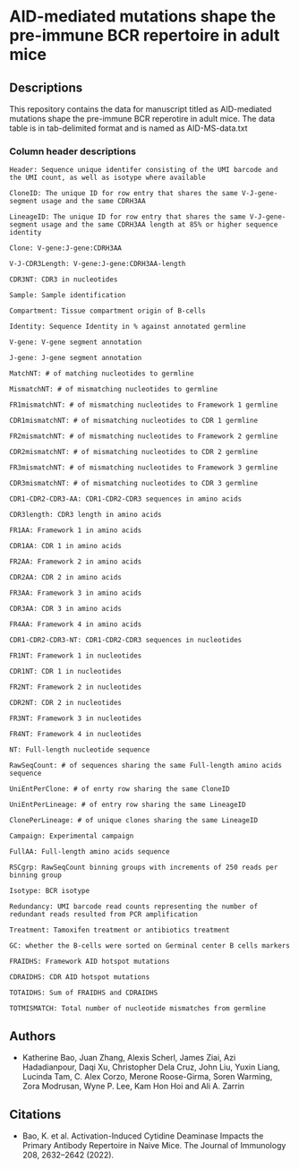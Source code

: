 # AID-mediated mutations shape the pre-immune BCR repertoire in adult mice


## Descriptions
This repository contains the data for manuscript titled as AID-mediated mutations shape the pre-immune BCR reperotire in adult mice. The data table is in tab-delimited format and is named as AID-MS-data.txt


### Column header descriptions

```
Header: Sequence unique identifer consisting of the UMI barcode and the UMI count, as well as isotype where available

CloneID: The unique ID for row entry that shares the same V-J-gene-segment usage and the same CDRH3AA

LineageID: The unique ID for row entry that shares the same V-J-gene-segment usage and the same CDRH3AA length at 85% or higher sequence identity

Clone: V-gene:J-gene:CDRH3AA

V-J-CDR3Length: V-gene:J-gene:CDRH3AA-length

CDR3NT: CDR3 in nucleotides

Sample: Sample identification

Compartment: Tissue compartment origin of B-cells

Identity: Sequence Identity in % against annotated germline

V-gene: V-gene segment annotation

J-gene: J-gene segment annotation

MatchNT: # of matching nucleotides to germline

MismatchNT: # of mismatching nucleotides to germline

FR1mismatchNT: # of mismatching nucleotides to Framework 1 germline

CDR1mismatchNT: # of mismatching nucleotides to CDR 1 germline

FR2mismatchNT: # of mismatching nucleotides to Framework 2 germline

CDR2mismatchNT: # of mismatching nucleotides to CDR 2 germline

FR3mismatchNT: # of mismatching nucleotides to Framework 3 germline

CDR3mismatchNT: # of mismatching nucleotides to CDR 3 germline

CDR1-CDR2-CDR3-AA: CDR1-CDR2-CDR3 sequences in amino acids

CDR3length: CDR3 length in amino acids

FR1AA: Framework 1 in amino acids

CDR1AA: CDR 1 in amino acids

FR2AA: Framework 2 in amino acids

CDR2AA: CDR 2 in amino acids

FR3AA: Framework 3 in amino acids

CDR3AA: CDR 3 in amino acids

FR4AA: Framework 4 in amino acids

CDR1-CDR2-CDR3-NT: CDR1-CDR2-CDR3 sequences in nucleotides

FR1NT: Framework 1 in nucleotides

CDR1NT: CDR 1 in nucleotides

FR2NT: Framework 2 in nucleotides

CDR2NT: CDR 2 in nucleotides

FR3NT: Framework 3 in nucleotides

FR4NT: Framework 4 in nucleotides

NT: Full-length nucleotide sequence

RawSeqCount: # of sequences sharing the same Full-length amino acids sequence

UniEntPerClone: # of enrty row sharing the same CloneID

UniEntPerLineage: # of entry row sharing the same LineageID

ClonePerLineage: # of unique clones sharing the same LineageID

Campaign: Experimental campaign

FullAA: Full-length amino acids sequence

RSCgrp: RawSeqCount binning groups with increments of 250 reads per binning group

Isotype: BCR isotype

Redundancy: UMI barcode read counts representing the number of redundant reads resulted from PCR amplification

Treatment: Tamoxifen treatment or antibiotics treatment

GC: whether the B-cells were sorted on Germinal center B cells markers

FRAIDHS: Framework AID hotspot mutations

CDRAIDHS: CDR AID hotspot mutations

TOTAIDHS: Sum of FRAIDHS and CDRAIDHS

TOTMISMATCH: Total number of nucleotide mismatches from germline

```

## Authors

* Katherine Bao, Juan Zhang, Alexis Scherl, James Ziai, Azi Hadadianpour, Daqi Xu, Christopher Dela Cruz, John Liu, Yuxin Liang, Lucinda Tam, C. Alex Corzo, Merone Roose-Girma, Soren Warming, Zora Modrusan, Wyne P. Lee, Kam Hon Hoi and Ali A. Zarrin

## Citations

* Bao, K. et al. Activation-Induced Cytidine Deaminase Impacts the Primary Antibody Repertoire in Naive Mice. The Journal of Immunology 208, 2632–2642 (2022).


